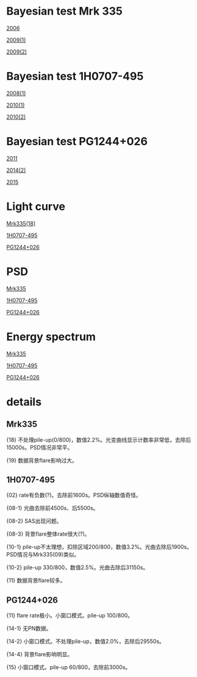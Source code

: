 # Bayesian test Mrk 335

[2006][1]

[2009(1)][2] 

[2009(2)][3] 


# Bayesian test 1H0707-495

[2008(1)][4]

[2010(1)][5]

[2010(2)][6]


# Bayesian test PG1244+026

[2011][18]

[2014(2)][16]

[2015][17]


# Light curve

[Mrk335(18)][9]

[1H0707-495][10]

[PG1244+026][13]


# PSD

[Mrk335][8]

[1H0707-495][11]

[PG1244+026][14]


# Energy spectrum

[Mrk335][7]

[1H0707-495][12]

[PG1244+026][15]



# details

## Mrk335
  
  {18}   不处理pile-up(0/800)，数值2.2%。光变曲线显示计数率非常低，去除后15000s。PSD情况非常平。
  
  {19}   数据背景flare影响过大。
  

## 1H0707-495
  
  {02}      rate有负数(?)。去除前1600s。PSD纵轴数值奇怪。
  
  {08-1}  光曲去除前4500s、后5500s。
  
  {08-2}  SAS出现问题。
  
  {08-3}  背景flare整体rate很大(?)。
  
  {10-1}  pile-up不太理想，扣除区域200/800，数值3.2%。光曲去除后1900s。PSD情况与Mrk335(09)类似。
  
  {10-2}  pile-up 330/800，数值2.5%。光曲去除后31150s。
  
  {11}     数据背景flare较多。

## PG1244+026

  {11}    flare rate极小。小窗口模式。pile-up 100/800。
  
  {14-1}  无PN数据。
  
  {14-2}  小窗口模式。不处理pile-up，数值2.0%，去除后29550s。
  
  {14-4}  背景flare影响明显。
  
  {15}    小窗口模式。pile-up 60/800，去除前3000s。
  



[1]: https://github/Ylllllax/Graduation-thesis-work-2019/blob/master/Mrk335/Bayesian%20test%20iminuit%2006.ipynb
[2]: https://github/Ylllllax/Graduation-thesis-work-2019/blob/master/Mrk335/Bayesian%20test%20iminuit%20091.ipynb
[3]: https://github/Ylllllax/Graduation-thesis-work-2019/blob/master/Mrk335/Bayesian%20test%20iminuit%20092.ipynb
[4]: https://github/Ylllllax/Graduation-thesis-work-2019/blob/master/1H0707-495/Bayesian%20test%201H0707-495%2808-1%29.ipynb
[5]: https://github/Ylllllax/Graduation-thesis-work-2019/blob/master/1H0707-495/Bayesian%20test%201H0707-495%2810-1%29.ipynb
[6]: https://github/Ylllllax/Graduation-thesis-work-2019/blob/master/1H0707-495/Bayesian%20test%201H0707-495%2810-2%29.ipynb
[7]: https://github/Ylllllax/Graduation-thesis-work-2019/blob/master/Mrk335/energy%20set.ipynb
[8]: https://github/Ylllllax/Graduation-thesis-work-2019/blob/master/Mrk335/PSD%20set%20improved%20%28with%20Poisson%29.ipynb
[9]: https://github/Ylllllax/Graduation-thesis-work-2019/blob/master/Mrk335/Light%20curve%20Mrk335%2818%29.ipynb
[10]: https://github/Ylllllax/Graduation-thesis-work-2019/blob/master/1H0707-495/Light%20curve%201H0707-495.ipynb
[11]: https:///github/Ylllllax/Graduation-thesis-work-2019/blob/master/1H0707-495/PSD%201H0707-495.ipynb
[12]: https://github/Ylllllax/Graduation-thesis-work-2019/blob/master/1H0707-495/Energy%201H0707-495.ipynb
[13]: https://github.com/Ylllllax/Graduation-thesis-work-2019/blob/master/PG1244%2B026/Light%20curve%20PG1244%2B026.ipynb
[14]: https://github.com/Ylllllax/Graduation-thesis-work-2019/blob/master/PG1244%2B026/PSD%20PG1244%2B026.ipynb
[15]: https://github.com/Ylllllax/Graduation-thesis-work-2019/blob/master/PG1244%2B026/Energy%20PG1244%2B026.ipynb
[16]: https://github.com/Ylllllax/Graduation-thesis-work-2019/blob/master/PG1244%2B026/Bayesian%20test%20PG1244%2B026(14-2).ipynb
[17]: https://github.com/Ylllllax/Graduation-thesis-work-2019/blob/master/PG1244%2B026/Bayesian%20test%20PG1244%2B026(15).ipynb
[18]: https://github.com/Ylllllax/Graduation-thesis-work-2019/blob/master/PG1244%2B026/Bayesian%20test%20PG1244%2B026(11).ipynb

